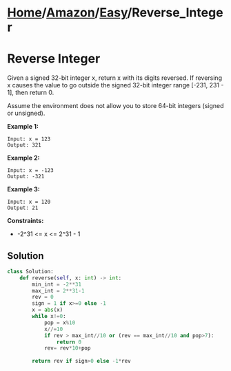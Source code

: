 # [Home](./../../..)/[Amazon](./../..)/[Easy](./..)/Reverse_Integer
<h1>Reverse Integer</h1>

<p>
Given a signed 32-bit integer x, return x with its digits reversed. If reversing x causes the value to go outside the signed 32-bit integer range [-231, 231 - 1], then return 0.

Assume the environment does not allow you to store 64-bit integers (signed or unsigned).

</p>

<b>Example 1:</b>

    Input: x = 123
    Output: 321
    
<b>Example 2:</b>

    Input: x = -123
    Output: -321
    
<b>Example 3:</b>

    Input: x = 120
    Output: 21

<b>Constraints:</b>

- -2^31 <= x <= 2^31 - 1

<h2>Solution</h2>

```python
class Solution:
    def reverse(self, x: int) -> int:
        min_int = -2**31
        max_int = 2**31-1
        rev = 0
        sign = 1 if x>=0 else -1
        x = abs(x)
        while x!=0:
            pop = x%10
            x//=10
            if rev > max_int//10 or (rev == max_int//10 and pop>7):
                return 0
            rev= rev*10+pop
        
        return rev if sign>0 else -1*rev
```

